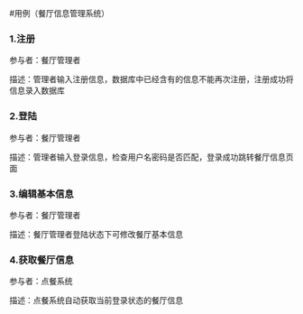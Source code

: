 #用例（餐厅信息管理系统）

### 1.注册

参与者：餐厅管理者

描述：管理者输入注册信息，数据库中已经含有的信息不能再次注册，注册成功将信息录入数据库

### 2.登陆

参与者：餐厅管理者

描述：管理者输入登录信息，检查用户名密码是否匹配，登录成功跳转餐厅信息页面

### 3.编辑基本信息

参与者：餐厅管理者

描述：餐厅管理者登陆状态下可修改餐厅基本信息

### 4.获取餐厅信息

参与者：点餐系统

描述：点餐系统自动获取当前登录状态的餐厅信息



